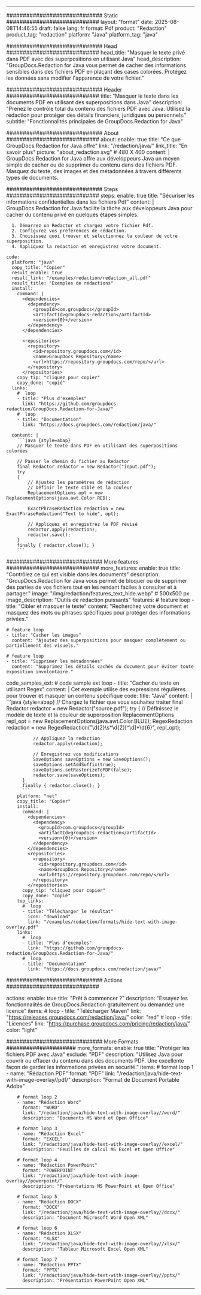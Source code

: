 
---
############################# Static ############################
layout: "format"
date:  2025-08-08T14:46:55
draft: false
lang: fr
format: Pdf
product: "Redaction"
product_tag: "redaction"
platform: "Java"
platform_tag: "java"

############################# Head ############################
head_title: "Masquer le texte privé dans PDF avec des superpositions en utilisant Java"
head_description: "GroupDocs.Redaction for Java vous permet de cacher des informations sensibles dans des fichiers PDF en plaçant des cases colorées. Protégez les données sans modifier l'apparence de votre fichier."

############################# Header ############################
title: "Masquer le texte dans les documents PDF en utilisant des superpositions dans Java" 
description: "Prenez le contrôle total du contenu des fichiers PDF avec Java. Utilisez la rédaction pour protéger des détails financiers, juridiques ou personnels."
subtitle: "Fonctionnalités principales de GroupDocs.Redaction for Java" 

############################# About ############################
about:
    enable: true
    title: "Ce que GroupDocs.Redaction for Java offre"
    link: "/redaction/java/"
    link_title: "En savoir plus"
    picture: "about_redaction.svg" # 480 X 400
    content: |
       GroupDocs.Redaction for Java offre aux développeurs Java un moyen simple de cacher ou de supprimer du contenu dans des fichiers PDF. Masquez du texte, des images et des métadonnées à travers différents types de documents.

############################# Steps ############################
steps:
    enable: true
    title: "Sécuriser les informations confidentielles dans les fichiers Pdf"
    content: |
      GroupDocs.Redaction for Java facilite la tâche aux développeurs Java pour cacher du contenu privé en quelques étapes simples.
      
      1. Démarrez un Redactor et chargez votre fichier Pdf.
      2. Configurez vos préférences de rédaction.
      3. Choisissez quoi trouver et sélectionnez la couleur de votre superposition.
      4. Appliquez la redaction et enregistrez votre document.
   
    code:
      platform: "java"
      copy_title: "Copier"
      result_enable: true
      result_link: "/examples/redaction/redaction_all.pdf"
      result_title: "Exemples de rédactions"
      install:
        command: |
          <dependencies>
            <dependency>
              <groupId>com.groupdocs</groupId>
              <artifactId>groupdocs-redaction</artifactId>
              <version>{0}</version>
            </dependency>
          </dependencies>

          <repositories>
            <repository>
              <id>repository.groupdocs.com</id>
              <name>GroupDocs Repository</name>
              <url>https://repository.groupdocs.com/repo/</url>
            </repository>
          </repositories>
        copy_tip: "cliquez pour copier"
        copy_done: "copié"
      links:
        #  loop
        - title: "Plus d'exemples"
          link: "https://github.com/groupdocs-redaction/GroupDocs.Redaction-for-Java/"
        #  loop
        - title: "Documentation"
          link: "https://docs.groupdocs.com/redaction/java/"
          
      content: |
        ```java {style=abap}
        // Masquer le texte dans PDF en utilisant des superpositions colorées

        // Passer le chemin du fichier au Redactor
        final Redactor redactor = new Redactor("input.pdf");
        try
        {
            // Ajustez les paramètres de rédaction
            // Définir le texte cible et la couleur
            ReplacementOptions opt = new ReplacementOptions(java.awt.Color.RED);
            
            ExactPhraseRedaction redaction = new ExactPhraseRedaction("Text to hide", opt);

            // Appliquez et enregistrez le PDF révisé
            redactor.apply(redaction);
            redactor.save();
        }
        finally { redactor.close(); }
        ```            


############################# More features ############################
more_features:
  enable: true
  title: "Contrôlez ce qui est visible dans les documents"
  description: "GroupDocs.Redaction for Java vous permet de bloquer ou de supprimer des parties de vos fichiers tout en les rendant faciles à consulter et à partager."
  image: "/img/redaction/features_text_hide.webp" # 500x500 px
  image_description: "Outils de rédaction puissants"
  features:
    # feature loop
    - title: "Cibler et masquer le texte"
      content: "Recherchez votre document et masquez des mots ou phrases spécifiques pour protéger des informations privées."

    # feature loop
    - title: "Cacher les images"
      content: "Ajoutez des superpositions pour masquer complètement ou partiellement des visuels."

    # feature loop
    - title: "Supprimer les métadonnées"
      content: "Supprimez les détails cachés du document pour éviter toute exposition involontaire."
      
  code_samples_ext:
    # code sample ext loop
    - title: "Cacher du texte en utilisant Regex"
      content: |
        Cet exemple utilise des expressions régulières pour trouver et masquer un contenu spécifique
      code:
        title: "Java"
        content: |
          ```java {style=abap}
          //  Chargez le fichier que vous souhaitez traiter
          final Redactor redactor = new Redactor("source.pdf");
          try
          {
              // Définissez le modèle de texte et la couleur de superposition
              ReplacementOptions repl_opt = new ReplacementOptions(java.awt.Color.BLUE);
              RegexRedaction redaction = new RegexRedaction("\\d{2}\\s*\\d{2}[^\\d]*\\d{6}", repl_opt);
              
              // Appliquez la redaction
              redactor.apply(redaction);

              // Enregistrez vos modifications
              SaveOptions saveOptions = new SaveOptions();
              saveOptions.setAddSuffix(true);
              saveOptions.setRasterizeToPDF(false);
              redactor.save(saveOptions);
          }
          finally { redactor.close(); }
          ```
        platform: "net"
        copy_title: "Copier"
        install:
          command: |
            <dependencies>
              <dependency>
                <groupId>com.groupdocs</groupId>
                <artifactId>groupdocs-redaction</artifactId>
                <version>{0}</version>
              </dependency>
            </dependencies>
            <repositories>
              <repository>
                <id>repository.groupdocs.com</id>
                <name>GroupDocs Repository</name>
                <url>https://repository.groupdocs.com/repo/</url>
              </repository>
            </repositories>
          copy_tip: "cliquez pour copier"
          copy_done: "copié"
        top_links:
          #  loop
          - title: "Télécharger le résultat"
            icon: "download"
            link: "/examples/redaction/formats/hide-text-with-image-overlay.pdf"
        links:
          #  loop
          - title: "Plus d'exemples"
            link: "https://github.com/groupdocs-redaction/GroupDocs.Redaction-for-Java/"
          #  loop
          - title: "Documentation"
            link: "https://docs.groupdocs.com/redaction/java/"


############################# Actions ############################

actions:
  enable: true
  title: "Prêt à commencer ?"
  description: "Essayez les fonctionnalités de GroupDocs.Redaction gratuitement ou demandez une licence"
  items:
    #  loop
    - title: "Télécharger Maven"
      link: "https://releases.groupdocs.com/redaction/java/"
      color: "red"
        #  loop
    - title: "Licences"
      link: "https://purchase.groupdocs.com/pricing/redaction/java/"
      color: "light"


############################# More Formats #####################
more_formats:
    enable: true
    title: "Protéger les fichiers PDF avec Java"
    exclude: "PDF"
    description: "Utilisez Java pour couvrir ou effacer du contenu dans des documents PDF. Une excellente façon de garder les informations privées en sécurité."
    items: 
        # format loop 1
        - name: "Rédaction PDF"
          format: "PDF"
          link: "/redaction/java/hide-text-with-image-overlay//pdf/"
          description: "Format de Document Portable Adobe"

        # format loop 2
        - name: "Rédaction Word"
          format: "WORD"
          link: "/redaction/java/hide-text-with-image-overlay//word/"
          description: "Documents MS Word et Open Office"
          
        # format loop 3
        - name: "Rédaction Excel"
          format: "EXCEL"
          link: "/redaction/java/hide-text-with-image-overlay//excel/"
          description: "Feuilles de calcul MS Excel et Open Office"

        # format loop 4
        - name: "Rédaction PowerPoint"
          format: "POWERPOINT"
          link: "/redaction/java/hide-text-with-image-overlay//powerpoint/"
          description: "Présentations MS PowerPoint et Open Office"

        # format loop 5
        - name: "Rédaction DOCX"
          format: "DOCX"
          link: "/redaction/java/hide-text-with-image-overlay//docx/"
          description: "Document Microsoft Word Open XML"
          
        # format loop 6
        - name: "Rédaction XLSX"
          format: "XLSX"
          link: "/redaction/java/hide-text-with-image-overlay//xlsx/"
          description: "Tableur Microsoft Excel Open XML"
          
        # format loop 7
        - name: "Rédaction PPTX"
          format: "PPTX"
          link: "/redaction/java/hide-text-with-image-overlay//pptx/"
          description: "Présentation PowerPoint Open XML"


---